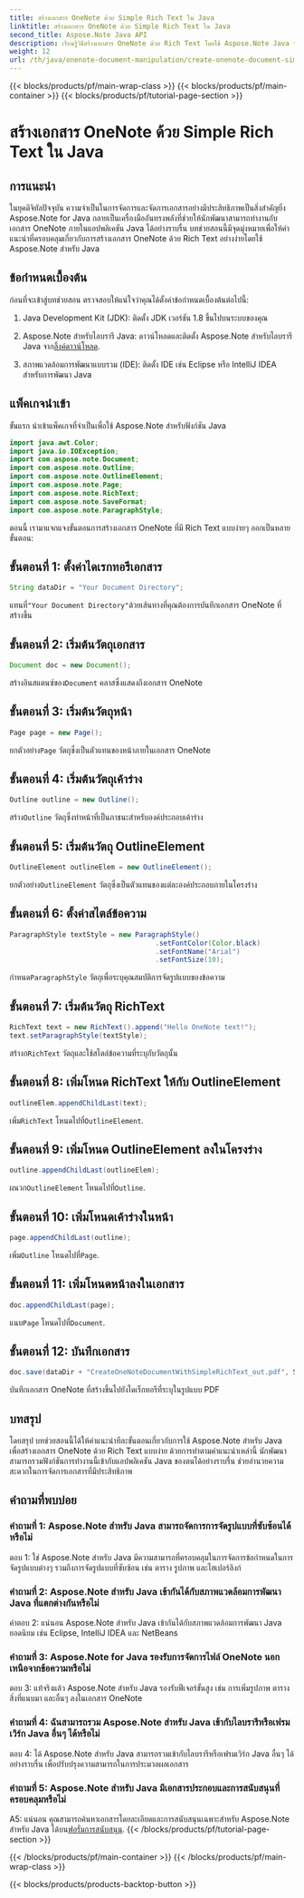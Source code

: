 ```yaml
---
title: สร้างเอกสาร OneNote ด้วย Simple Rich Text ใน Java
linktitle: สร้างเอกสาร OneNote ด้วย Simple Rich Text ใน Java
second_title: Aspose.Note Java API
description: เรียนรู้วิธีสร้างเอกสาร OneNote ด้วย Rich Text โดยใช้ Aspose.Note Java รวมฟังก์ชันนี้เข้ากับแอป Java ของคุณเพื่อการจัดการเอกสารที่มีประสิทธิภาพ
weight: 12
url: /th/java/onenote-document-manipulation/create-onenote-document-simple-rich-text/
---
```


{{< blocks/products/pf/main-wrap-class >}}
{{< blocks/products/pf/main-container >}}
{{< blocks/products/pf/tutorial-page-section >}}

# สร้างเอกสาร OneNote ด้วย Simple Rich Text ใน Java

## การแนะนำ

ในยุคดิจิทัลปัจจุบัน ความจำเป็นในการจัดการและจัดการเอกสารอย่างมีประสิทธิภาพเป็นสิ่งสำคัญยิ่ง Aspose.Note for Java กลายเป็นเครื่องมืออันทรงพลังที่ช่วยให้นักพัฒนาสามารถทำงานกับเอกสาร OneNote ภายในแอปพลิเคชัน Java ได้อย่างราบรื่น บทช่วยสอนนี้มีจุดมุ่งหมายเพื่อให้คำแนะนำที่ครอบคลุมเกี่ยวกับการสร้างเอกสาร OneNote ด้วย Rich Text อย่างง่ายโดยใช้ Aspose.Note สำหรับ Java

## ข้อกำหนดเบื้องต้น

ก่อนที่จะเข้าสู่บทช่วยสอน ตรวจสอบให้แน่ใจว่าคุณได้ตั้งค่าข้อกำหนดเบื้องต้นต่อไปนี้:

1. Java Development Kit (JDK): ติดตั้ง JDK เวอร์ชัน 1.8 ขึ้นไปบนระบบของคุณ
   
2.  Aspose.Note สำหรับไลบรารี Java: ดาวน์โหลดและติดตั้ง Aspose.Note สำหรับไลบรารี Java จาก[ลิ้งค์ดาวน์โหลด](https://releases.aspose.com/note/java/).
   
3. สภาพแวดล้อมการพัฒนาแบบรวม (IDE): ติดตั้ง IDE เช่น Eclipse หรือ IntelliJ IDEA สำหรับการพัฒนา Java

## แพ็คเกจนำเข้า

ขั้นแรก นำเข้าแพ็คเกจที่จำเป็นเพื่อใช้ Aspose.Note สำหรับฟังก์ชัน Java

```java
import java.awt.Color;
import java.io.IOException;
import com.aspose.note.Document;
import com.aspose.note.Outline;
import com.aspose.note.OutlineElement;
import com.aspose.note.Page;
import com.aspose.note.RichText;
import com.aspose.note.SaveFormat;
import com.aspose.note.ParagraphStyle;
```

ตอนนี้ เรามาแจกแจงขั้นตอนการสร้างเอกสาร OneNote ที่มี Rich Text แบบง่ายๆ ออกเป็นหลายขั้นตอน:

## ขั้นตอนที่ 1: ตั้งค่าไดเรกทอรีเอกสาร

```java
String dataDir = "Your Document Directory";
```

 แทนที่`"Your Document Directory"`ด้วยเส้นทางที่คุณต้องการบันทึกเอกสาร OneNote ที่สร้างขึ้น

## ขั้นตอนที่ 2: เริ่มต้นวัตถุเอกสาร

```java
Document doc = new Document();
```

 สร้างอินสแตนซ์ของ`Document` คลาสซึ่งแสดงถึงเอกสาร OneNote

## ขั้นตอนที่ 3: เริ่มต้นวัตถุหน้า

```java
Page page = new Page();
```

 ยกตัวอย่าง`Page` วัตถุซึ่งเป็นตัวแทนของหน้าภายในเอกสาร OneNote

## ขั้นตอนที่ 4: เริ่มต้นวัตถุเค้าร่าง

```java
Outline outline = new Outline();
```

 สร้าง`Outline` วัตถุซึ่งทำหน้าที่เป็นภาชนะสำหรับองค์ประกอบเค้าร่าง

## ขั้นตอนที่ 5: เริ่มต้นวัตถุ OutlineElement

```java
OutlineElement outlineElem = new OutlineElement();
```

 ยกตัวอย่าง`OutlineElement` วัตถุซึ่งเป็นตัวแทนของแต่ละองค์ประกอบภายในโครงร่าง

## ขั้นตอนที่ 6: ตั้งค่าสไตล์ข้อความ

```java
ParagraphStyle textStyle = new ParagraphStyle()
                                    .setFontColor(Color.black)
                                    .setFontName("Arial")
                                    .setFontSize(10);
```

 กำหนด`ParagraphStyle` วัตถุเพื่อระบุคุณสมบัติการจัดรูปแบบของข้อความ

## ขั้นตอนที่ 7: เริ่มต้นวัตถุ RichText

```java
RichText text = new RichText().append("Hello OneNote text!");
text.setParagraphStyle(textStyle);
```

 สร้างก`RichText` วัตถุและใช้สไตล์ข้อความที่ระบุกับวัตถุนั้น

## ขั้นตอนที่ 8: เพิ่มโหนด RichText ให้กับ OutlineElement

```java
outlineElem.appendChildLast(text);
```

 เพิ่ม`RichText` โหนดไปที่`OutlineElement`.

## ขั้นตอนที่ 9: เพิ่มโหนด OutlineElement ลงในโครงร่าง

```java
outline.appendChildLast(outlineElem);
```

 ผนวก`OutlineElement` โหนดไปที่`Outline`.

## ขั้นตอนที่ 10: เพิ่มโหนดเค้าร่างในหน้า

```java
page.appendChildLast(outline);
```

 เพิ่ม`Outline` โหนดไปที่`Page`.

## ขั้นตอนที่ 11: เพิ่มโหนดหน้าลงในเอกสาร

```java
doc.appendChildLast(page);
```

 แนบ`Page` โหนดไปที่`Document`.

## ขั้นตอนที่ 12: บันทึกเอกสาร

```java
doc.save(dataDir + "CreateOneNoteDocumentWithSimpleRichText_out.pdf", SaveFormat.Pdf);
```

บันทึกเอกสาร OneNote ที่สร้างขึ้นไปยังไดเร็กทอรีที่ระบุในรูปแบบ PDF

## บทสรุป

โดยสรุป บทช่วยสอนนี้ได้ให้คำแนะนำทีละขั้นตอนเกี่ยวกับการใช้ Aspose.Note สำหรับ Java เพื่อสร้างเอกสาร OneNote ด้วย Rich Text แบบง่าย ด้วยการทำตามคำแนะนำเหล่านี้ นักพัฒนาสามารถรวมฟังก์ชันการทำงานนี้เข้ากับแอปพลิเคชัน Java ของตนได้อย่างราบรื่น ช่วยอำนวยความสะดวกในการจัดการเอกสารที่มีประสิทธิภาพ

## คำถามที่พบบ่อย

### คำถามที่ 1: Aspose.Note สำหรับ Java สามารถจัดการการจัดรูปแบบที่ซับซ้อนได้หรือไม่

ตอบ 1: ใช่ Aspose.Note สำหรับ Java มีความสามารถที่ครอบคลุมในการจัดการข้อกำหนดในการจัดรูปแบบต่างๆ รวมถึงการจัดรูปแบบที่ซับซ้อน เช่น ตาราง รูปภาพ และไฮเปอร์ลิงก์

### คำถามที่ 2: Aspose.Note สำหรับ Java เข้ากันได้กับสภาพแวดล้อมการพัฒนา Java ที่แตกต่างกันหรือไม่

คำตอบ 2: แน่นอน Aspose.Note สำหรับ Java เข้ากันได้กับสภาพแวดล้อมการพัฒนา Java ยอดนิยม เช่น Eclipse, IntelliJ IDEA และ NetBeans

### คำถามที่ 3: Aspose.Note for Java รองรับการจัดการไฟล์ OneNote นอกเหนือจากข้อความหรือไม่

ตอบ 3: แท้จริงแล้ว Aspose.Note สำหรับ Java รองรับฟีเจอร์ขั้นสูง เช่น การเพิ่มรูปภาพ ตาราง สิ่งที่แนบมา และอื่นๆ ลงในเอกสาร OneNote

### คำถามที่ 4: ฉันสามารถรวม Aspose.Note สำหรับ Java เข้ากับไลบรารีหรือเฟรมเวิร์ก Java อื่นๆ ได้หรือไม่

ตอบ 4: ได้ Aspose.Note สำหรับ Java สามารถรวมเข้ากับไลบรารีหรือเฟรมเวิร์ก Java อื่นๆ ได้อย่างราบรื่น เพื่อปรับปรุงความสามารถในการประมวลผลเอกสาร

### คำถามที่ 5: Aspose.Note สำหรับ Java มีเอกสารประกอบและการสนับสนุนที่ครอบคลุมหรือไม่

 A5: แน่นอน คุณสามารถค้นหาเอกสารโดยละเอียดและการสนับสนุนเฉพาะสำหรับ Aspose.Note สำหรับ Java ได้บน[ฟอรั่มการสนับสนุน](https://forum.aspose.com/c/note/28).
{{< /blocks/products/pf/tutorial-page-section >}}

{{< /blocks/products/pf/main-container >}}
{{< /blocks/products/pf/main-wrap-class >}}

{{< blocks/products/products-backtop-button >}}

